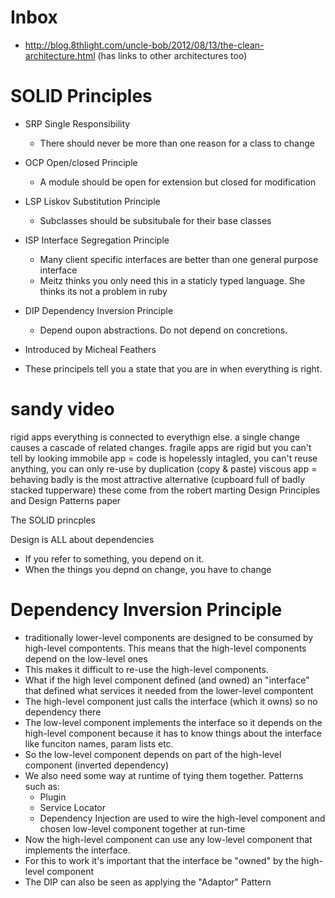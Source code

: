 # Inbox

* http://blog.8thlight.com/uncle-bob/2012/08/13/the-clean-architecture.html (has links to other architectures too)

# SOLID Principles

* SRP   Single Responsibility
	* There should never be more than one reason for a class to change
* OCP   Open/closed Principle
	* A module should be open for extension but closed for modification
* LSP   Liskov Substitution Principle
	* Subclasses should be subsitubale for their base classes
* ISP   Interface Segregation Principle
	* Many client specific interfaces are better than one general purpose interface
	* Meitz thinks you only need this in a staticly typed language. She thinks its not a problem in ruby
* DIP   Dependency Inversion Principle
	* Depend oupon abstractions. Do not depend on concretions.

* Introduced by Micheal Feathers
* These principels tell you a state that you are in when everything is right.

# sandy video

rigid apps everything is connected to everythign else. a single change causes a cascade of related changes.
fragile apps are rigid but you can't tell by looking
immobile app = code is hopelessly intagled, you can't reuse anything, you can only re-use by duplication (copy & paste)
viscous app = behaving badly is the most attractive alternative (cupboard full of badly stacked tupperware)
these come from the robert marting Design Principles and Design Patterns paper

The SOLID princples

Design is ALL about dependencies
* If you refer to something, you depend on it.
* When the things you depnd on change, you have to change


# Dependency Inversion Principle

* traditionally lower-level components are designed to be consumed by high-level compontents. This means that the high-level components depend on the low-level ones
* This makes it difficult to re-use the high-level components.
* What if the high level component defined (and owned) an "interface" that defined what services it needed from the lower-level compontent
* The high-level component just calls the interface (which it owns) so no dependency there
* The low-level component implements the interface so it depends on the high-level component because it has to know things about the interface like funciton names, param lists etc.
* So the low-level component depends on part of the high-level component (inverted dependency)
* We also need some way at runtime of tying them together. Patterns such as:
    * Plugin
    * Service Locator
    * Dependency Injection
  are used to wire the high-level component and chosen low-level component together at run-time
* Now the high-level component can use any low-level component that implements the interface.
* For this to work it's important that the interface be "owned" by the high-level component
* The DIP can also be seen as applying the "Adaptor" Pattern
